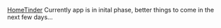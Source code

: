 [HomeTinder](hometinder.vercel.app) Currently app is in inital phase, better things to come in the next few days...
